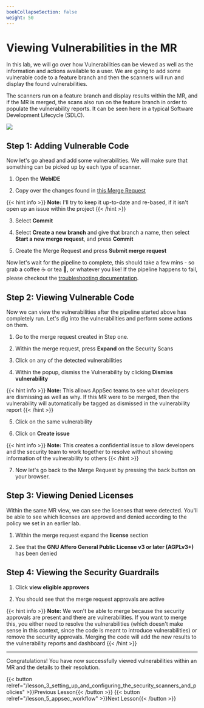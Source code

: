 ```yaml
---
bookCollapseSection: false
weight: 50
---
```


# Viewing Vulnerabilities in the MR

In this lab, we will go over how Vulnerabilities can be viewed as well as the information and actions available to a user. We are going to add some vulnerable code to a feature branch and then the scanners will run and display the found vulnerabilities.

The scanners run on a feature branch and display results within the MR, and if the MR is merged, the scans also run on the feature branch in order to populate the vulnerability reports. It can be seen here in a typical Software Development Lifecycle (SDLC).

![](/devsecops/initech/simple-notes/images/sdlc.png)

## Step 1: Adding Vulnerable Code

Now let's go ahead and add some vulnerabilities. We will make sure that something can be picked up by each type of scanner.

1. Open the **WebIDE**

2. Copy over the changes found in [this Merge Request](https://gitlab.com/tech-marketing/devsecops/initech/simple-notes/-/merge_requests/7)

{{< hint info >}}
**Note:** I'll try to keep it up-to-date and re-based, if it isn't open up an issue within the project
{{< /hint >}}

3. Select **Commit**

4. Select **Create a new branch** and give that branch a name, then select **Start a new merge request**, and press **Commit**

5. Create the Merge Request and press **Submit merge request**

Now let's wait for the pipeline to complete, this should take a few mins - so grab a coffee ☕️ or tea 🍵, or whatever you like! If the pipeline happens to fail, please checkout the [troubleshooting documentation](../../documentation/troubleshooting).

## Step 2: Viewing Vulnerable Code

Now we can view the vulnerabilities after the pipeline started above has completely run.
Let's dig into the vulnerabilities and perform some actions on them.

1. Go to the merge request created in Step one.

2. Within the merge request, press **Expand** on the Security Scans

3. Click on any of the detected vulnerabilities

4. Within the popup, dismiss the Vulnerability by clicking **Dismiss vulnerability**

{{< hint info >}}
**Note:** This allows AppSec teams to see what developers are dismissing as well as why. If this MR were to be merged, then the vulnerability will automatically be tagged as dismissed in the vulnerability report
{{< /hint >}}

5. Click on the same vulnerability

6. Click on **Create issue**  

{{< hint info >}}
**Note:** This creates a confidential issue to allow developers and the security team to
work together to resolve without showing information of the vulnerability to others
{{< /hint >}}

7. Now let's go back to the Merge Request by pressing the back button on your browser.

## Step 3: Viewing Denied Licenses

Within the same MR view, we can see the licenses that were detected. You'll be able to see which licenses are approved and denied according to the policy we set in an earlier lab.

1. Within the merge request expand the **license** section

2. See that the  **GNU Affero General Public License v3 or later (AGPLv3+)** has been denied

## Step 4: Viewing the Security Guardrails

1. Click **view eligible approvers**

2. You should see that the merge request approvals are active  

{{< hint info >}}
**Note:** We won't be able to merge because the security approvals are present and there are vulnerabilities. If you want to merge this,
you either need to resolve the vulnerabilities (which doesn't make sense in this context, since the code is meant to introduce vulnerabilities) or remove the security approvals. Merging the code will add the new results to the vulnerability reports and dashboard
{{< /hint >}}

---

Congratulations! You have now successfully viewed vulnerabilities within an MR and the details to their resolution.

{{< button relref="/lesson_3_setting_up_and_configuring_the_security_scanners_and_policies" >}}Previous Lesson{{< /button >}}
{{< button relref="/lesson_5_appsec_workflow" >}}Next Lesson{{< /button >}}
